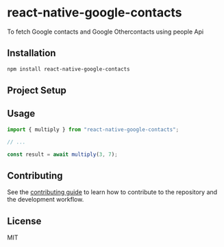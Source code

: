 # react-native-google-contacts

To fetch Google contacts and Google Othercontacts using people Api 


## Installation
```sh
npm install react-native-google-contacts
```
## Project Setup


## Usage

```js
import { multiply } from "react-native-google-contacts";

// ...

const result = await multiply(3, 7);
```

## Contributing

See the [contributing guide](CONTRIBUTING.md) to learn how to contribute to the repository and the development workflow.

## License

MIT
